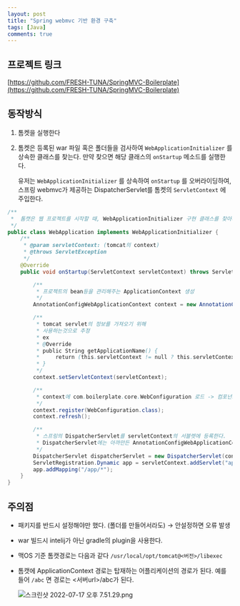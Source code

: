 ```yaml
---
layout: post
title: "Spring webmvc 기반 환경 구축"
tags: [Java]
comments: true
---
```


## 프로젝트 링크

[https://github.com/FRESH-TUNA/SpringMVC-Boilerplate](https://github.com/FRESH-TUNA/SpringMVC-Boilerplate)

## 동작방식

1. 톰켓을 실행한다
2. 톰켓은 등록된 war 파일 혹은 폴더들을 검사하여 `WebApplicationInitializer` 를 상속한 클래스를 찾는다. 만약 찾으면 해당 클래스의 `onStartup` 메소드를 실행한다.
    
    유저는 `WebApplicationInitializer` 를 상속하여 `onStartup` 를 오버라이딩하여, 스프링 webmvc가 제공하는 DispatcherServlet를 톰켓의 `ServletContext` 에 주입한다.
    

```java
/**
 *  톰캣은 웹 프로젝트를 시작할 때, WebApplicationInitializer 구현 클래스를 찾아서 기본 설정을 하게 만든다.
 */
public class WebApplication implements WebApplicationInitializer {
    /**
     * @param servletContext: (tomcat의 context)
     * @throws ServletException
     */
    @Override
    public void onStartup(ServletContext servletContext) throws ServletException {

        /**
         * 프로젝트의 bean등을 관리해주는 ApplicationContext 생성
         */
        AnnotationConfigWebApplicationContext context = new AnnotationConfigWebApplicationContext();

        /**
         * tomcat servlet의 정보를 가져오기 위해
         * 사용하는것으로 추정
         * ex
         * @Override
         * public String getApplicationName() {
         *     return (this.servletContext != null ? this.servletContext.getContextPath() : "");
         * }
         */
        context.setServletContext(servletContext);

        /**
         * context에 com.boilerplate.core.WebConfiguration 로드 -> 컴포넌트 스캔 진행
         */
        context.register(WebConfiguration.class);
        context.refresh();

        /**
         * 스프링의 DispatcherServlet를 servletContext의 서블렛에 등록한다.
         * DispatcherServlet에는 아까만든 AnnotationConfigWebApplicationContext 를 주입한다.
         */
        DispatcherServlet dispatcherServlet = new DispatcherServlet(context);
        ServletRegistration.Dynamic app = servletContext.addServlet("app", dispatcherServlet);
        app.addMapping("/app/*");
    }
}
```

## 주의점

- 패키지를 반드시 설정해야만 했다. (폴더를 만들어서라도) → 안설정하면 오류 발생
- war 빌드시 intelij가 아닌 gradle의 plugin을 사용한다.
- 맥OS 기준 톰캣경로는 다음과 같다
 `/usr/local/opt/tomcat@<버전>/libexec`
- 톰캣에 ApplicationContext 경로는 탑재하는 어플리케이션의 경로가 된다.
예를 들어 `/abc` 면 경로는 <서버url>/abc가 된다.
    
    ![스크린샷 2022-07-17 오후 7.51.29.png](https://s3-us-west-2.amazonaws.com/secure.notion-static.com/b1fce57f-53c2-489d-b1cb-2dea34285d77/스크린샷_2022-07-17_오후_7.51.29.png)